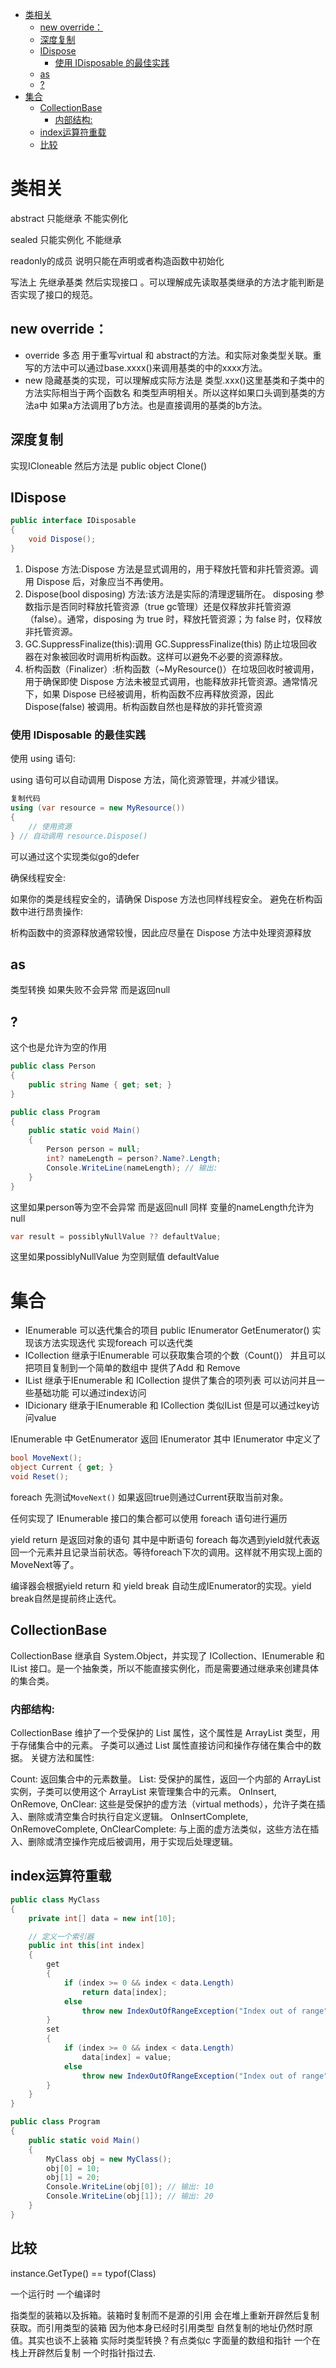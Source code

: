 
- [类相关](#类相关)
  - [new override：](#new-override)
  - [深度复制](#深度复制)
  - [IDispose](#idispose)
    - [使用 IDisposable 的最佳实践](#使用-idisposable-的最佳实践)
  - [as](#as)
  - [?](#)
- [集合](#集合)
  - [CollectionBase](#collectionbase)
    - [内部结构:](#内部结构)
  - [index运算符重载](#index运算符重载)
  - [比较](#比较)


# 类相关
abstract 只能继承 不能实例化

sealed 只能实例化 不能继承

readonly的成员 说明只能在声明或者构造函数中初始化

写法上 先继承基类 然后实现接口 。可以理解成先读取基类继承的方法才能判断是否实现了接口的规范。

## new override：
- override 多态 用于重写virtual 和 abstract的方法。和实际对象类型关联。重写的方法中可以通过base.xxxx()来调用基类的中的xxxx方法。
- new 隐藏基类的实现，可以理解成实际方法是 类型.xxx()这里基类和子类中的方法实际相当于两个函数名 和类型声明相关。所以这样如果口头调到基类的方法a中 如果a方法调用了b方法。也是直接调用的基类的b方法。


## 深度复制  
实现ICloneable 然后方法是 public object Clone()


## IDispose

```c#
public interface IDisposable
{
    void Dispose();
}
```

1. Dispose 方法:Dispose 方法是显式调用的，用于释放托管和非托管资源。调用 Dispose 后，对象应当不再使用。
2. Dispose(bool disposing) 方法:该方法是实际的清理逻辑所在。
disposing 参数指示是否同时释放托管资源（true gc管理）还是仅释放非托管资源（false）。通常，disposing 为 true 时，释放托管资源；为 false 时，仅释放非托管资源。
3. GC.SuppressFinalize(this):调用 GC.SuppressFinalize(this) 防止垃圾回收器在对象被回收时调用析构函数。这样可以避免不必要的资源释放。
4. 析构函数（Finalizer）:析构函数（~MyResource()）在垃圾回收时被调用，用于确保即使 Dispose 方法未被显式调用，也能释放非托管资源。通常情况下，如果 Dispose 已经被调用，析构函数不应再释放资源，因此 Dispose(false) 被调用。析构函数自然也是释放的非托管资源

### 使用 IDisposable 的最佳实践

使用 using 语句:

using 语句可以自动调用 Dispose 方法，简化资源管理，并减少错误。
```csharp
复制代码
using (var resource = new MyResource())
{
    // 使用资源
} // 自动调用 resource.Dispose()

```

可以通过这个实现类似go的defer 

确保线程安全:

如果你的类是线程安全的，请确保 Dispose 方法也同样线程安全。
避免在析构函数中进行昂贵操作:

析构函数中的资源释放通常较慢，因此应尽量在 Dispose 方法中处理资源释放


## as

类型转换 如果失败不会异常 而是返回null

## ?

这个也是允许为空的作用 

```c#
public class Person
{
    public string Name { get; set; }
}

public class Program
{
    public static void Main()
    {
        Person person = null;
        int? nameLength = person?.Name?.Length;
        Console.WriteLine(nameLength); // 输出: 
    }
}
```

这里如果person等为空不会异常 而是返回null 同样 变量的nameLength允许为null


```c#
var result = possiblyNullValue ?? defaultValue;
```

这里如果possiblyNullValue 为空则赋值 defaultValue


# 集合 
- IEnumerable 可以迭代集合的项目 public IEnumerator GetEnumerator() 实现该方法实现迭代 实现foreach 可以迭代类
- ICollection 继承于IEnumerable 可以获取集合项的个数（Count()） 并且可以把项目复制到一个简单的数组中 提供了Add 和 Remove
- IList 继承于IEnumerable 和 ICollection 提供了集合的项列表 可以访问并且一些基础功能 可以通过index访问
- IDicionary 继承于IEnumerable 和 ICollection 类似IList 但是可以通过key访问value

IEnumerable 中 GetEnumerator 返回 IEnumerator 
其中 IEnumerator 中定义了

```c#
bool MoveNext();
object Current { get; }
void Reset();
```

foreach 先测试`MoveNext()` 如果返回true则通过Current获取当前对象。

任何实现了 IEnumerable 接口的集合都可以使用 foreach 语句进行遍历

yield  return 是返回对象的语句 其中是中断语句 foreach 每次遇到yield就代表返回一个元素并且记录当前状态。等待foreach下次的调用。这样就不用实现上面的MoveNext等了。

编译器会根据yield return 和  yield break 自动生成IEnumerator的实现。yield break自然是提前终止迭代。

##  CollectionBase


CollectionBase 继承自 System.Object，并实现了 ICollection、IEnumerable 和 IList 接口。是一个抽象类，所以不能直接实例化，而是需要通过继承来创建具体的集合类。


### 内部结构:

CollectionBase 维护了一个受保护的 List 属性，这个属性是 ArrayList 类型，用于存储集合中的元素。
子类可以通过 List 属性直接访问和操作存储在集合中的数据。
关键方法和属性:

Count: 返回集合中的元素数量。
List: 受保护的属性，返回一个内部的 ArrayList 实例，子类可以使用这个 ArrayList 来管理集合中的元素。
OnInsert, OnRemove, OnClear: 这些是受保护的虚方法（virtual methods），允许子类在插入、删除或清空集合时执行自定义逻辑。
OnInsertComplete, OnRemoveComplete, OnClearComplete: 与上面的虚方法类似，这些方法在插入、删除或清空操作完成后被调用，用于实现后处理逻辑。


## index运算符重载

```c#
public class MyClass
{
    private int[] data = new int[10];

    // 定义一个索引器
    public int this[int index]
    {
        get
        {
            if (index >= 0 && index < data.Length)
                return data[index];
            else
                throw new IndexOutOfRangeException("Index out of range");
        }
        set
        {
            if (index >= 0 && index < data.Length)
                data[index] = value;
            else
                throw new IndexOutOfRangeException("Index out of range");
        }
    }
}

public class Program
{
    public static void Main()
    {
        MyClass obj = new MyClass();
        obj[0] = 10;
        obj[1] = 20;
        Console.WriteLine(obj[0]); // 输出: 10
        Console.WriteLine(obj[1]); // 输出: 20
    }
}

```

## 比较


instance.GetType() == typof(Class)

一个运行时 一个编译时

指类型的装箱以及拆箱。装箱时复制而不是源的引用 会在堆上重新开辟然后复制获取。而引用类型的装箱 因为他本身已经时引用类型  自然复制的地址仍然时原值。其实也谈不上装箱 实际时类型转换？有点类似c  字面量的数组和指针 一个在栈上开辟然后复制 一个时指针指过去.







